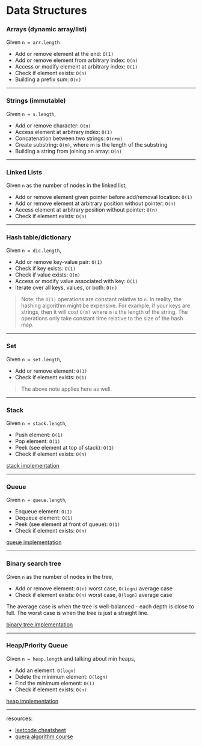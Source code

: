 # Data Structures

### Arrays (dynamic array/list)

Given `n = arr.length`

- Add or remove element at the end: `O(1)`
- Add or remove element from arbitrary index: `O(n)`
- Access or modify element at arbitrary index: `O(1)`
- Check if element exists: `O(n)`
- Building a prefix sum: `O(n)`

---

### Strings (immutable)

Given `n = s.length`,

- Add or remove character: `O(n)`
- Access element at arbitrary index: `O(1)`
- Concatenation between two strings: `O(n+m)`
- Create substring: `O(m)`, where m is the length of the substring
- Building a string from joining an array: `O(n)`

---

### Linked Lists

Given `n` as the number of nodes in the linked list,

- Add or remove element given pointer before add/removal location: `O(1)`
- Add or remove element at arbitrary position without pointer: `O(n)`
- Access element at arbitrary position without pointer: `O(n)`
- Check if element exists: `O(n)`

---

### Hash table/dictionary

Given `n = dic.length`,

- Add or remove key-value pair: `O(1)`
- Check if key exists: `O(1)`
- Check if value exists: `O(n)`
- Access or modify value associated with key: `O(1)`
- Iterate over all keys, values, or both: `O(n)`

> Note: the `O(1)` operations are constant relative to `n`. In reality, the hashing algorithm might be expensive. For
> example, if your keys are strings, then it will cost `O(m)` where `m` is the length of the string. The operations
> only take constant time relative to the size of the hash map.

---

### Set

Given `n = set.length`,

- Add or remove element: `O(1)`
- Check if element exists: `O(1)`

> The above note applies here as well.

---

### Stack

Given `n = stack.length`,

- Push element: `O(1)`
- Pop element: `O(1)`
- Peek (see element at top of stack): `O(1)`
- Check if element exists: `O(n)`

[stack implementation](https://github.com/shayansm2/leetcodeSolutions/blob/main/src/lib/stack.py)

---

### Queue

Given `n = queue.length`,

- Enqueue element: `O(1)`
- Dequeue element: `O(1)`
- Peek (see element at front of queue): `O(1)`
- Check if element exists: `O(n)`

[queue implementation](https://github.com/shayansm2/leetcodeSolutions/blob/main/src/lib/queues.py)

---

### Binary search tree

Given `n` as the number of nodes in the tree,

- Add or remove element: `O(n)` worst case, `O(logn)` average case
- Check if element exists: `O(n)` worst case, `O(logn)` average case

The average case is when the tree is well-balanced - each depth is close to full. The worst case is when the tree is
just a straight line.

[binary tree implementation](https://github.com/shayansm2/leetcodeSolutions/blob/main/src/lib/binaryTree.py)

---

### Heap/Priority Queue

Given `n = heap.length` and talking about min heaps,

- Add an element: `O(logn)`
- Delete the minimum element: `O(logn)`
- Find the minimum element: `O(1)`
- Check if element exists: `O(n)`

[heap implementation](https://github.com/shayansm2/leetcodeSolutions/blob/main/src/lib/heap.py)

---

resources:
- [leetcode cheatsheet](https://leetcode.com/explore/interview/card/cheatsheets/720/resources/4725/)
- [quera algorithm course](https://quera.org/college/landpage/3016/Data-Structures-and-Algorithmic-Thinking)